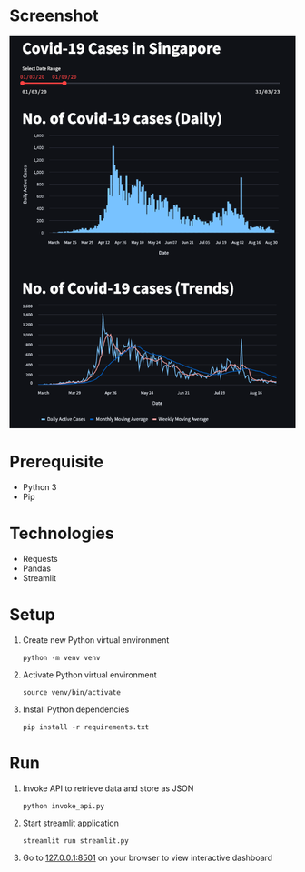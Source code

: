 # Screenshot
<p align="center">
    <img src="screenshot.png" alt="screenshot"/>
</p>

# Prerequisite
- Python 3
- Pip

# Technologies
- Requests
- Pandas
- Streamlit

# Setup
1. Create new Python virtual environment
    ```
    python -m venv venv
    ```
2. Activate Python virtual environment
    ```
    source venv/bin/activate
    ```
3. Install Python dependencies
    ```
    pip install -r requirements.txt
    ```

# Run
1. Invoke API to retrieve data and store as JSON
    ```
    python invoke_api.py
    ```
2. Start streamlit application
    ```
    streamlit run streamlit.py
    ```
3. Go to [127.0.0.1:8501](http://127.0.0.1:8501) on your browser to view interactive dashboard